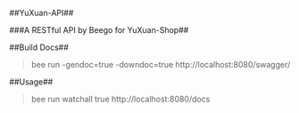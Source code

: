 ##YuXuan-API##

###A RESTful API by Beego for YuXuan-Shop##


##Build Docs##

> bee run -gendoc=true -downdoc=true
> http://localhost:8080/swagger/

##Usage##

> bee run watchall true
> http://localhost:8080/docs
